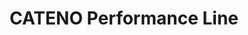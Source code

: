 --- 
title  : " CATENO Performance Line"
category   : "Chain units for CNC machines"
headline   : " "
short_desc : "Saw chain units  "
long_desc : " "
img   : "/images/cateno-kettenaggregat_web (1).png"
series : "/benz/wood/woodtoolingtechnologies/chainunits/"
link : "cateno"
---